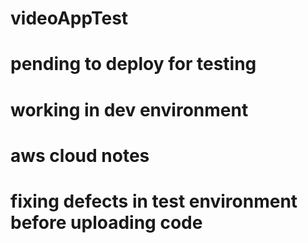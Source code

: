 # videoAppTest

# pending to deploy for testing
# working in dev environment
# aws cloud notes
# fixing defects in test environment before uploading code
